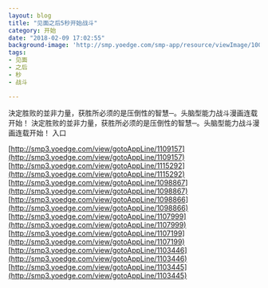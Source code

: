```yaml
---
layout: blog
title: "见面之后5秒开始战斗"
category: 开始
date: "2018-02-09 17:02:55"
background-image: 'http://smp.yoedge.com/smp-app/resource/viewImage/1001004appline.png'
tags:
- 见面
- 之后
- 秒
- 战斗

---
```

決定胜败的並非力量，获胜所必须的是压倒性的智慧─。头脑型能力战斗漫画连载开始！
決定胜败的並非力量，获胜所必须的是压倒性的智慧─。头脑型能力战斗漫画连载开始！
入口

[http://smp3.yoedge.com/view/gotoAppLine/1109157](http://smp3.yoedge.com/view/gotoAppLine/1109157)
[http://smp3.yoedge.com/view/gotoAppLine/1115292](http://smp3.yoedge.com/view/gotoAppLine/1115292)
[http://smp3.yoedge.com/view/gotoAppLine/1098867](http://smp3.yoedge.com/view/gotoAppLine/1098867)
[http://smp3.yoedge.com/view/gotoAppLine/1098866](http://smp3.yoedge.com/view/gotoAppLine/1098866)
[http://smp3.yoedge.com/view/gotoAppLine/1107999](http://smp3.yoedge.com/view/gotoAppLine/1107999)
[http://smp3.yoedge.com/view/gotoAppLine/1107199](http://smp3.yoedge.com/view/gotoAppLine/1107199)
[http://smp3.yoedge.com/view/gotoAppLine/1103446](http://smp3.yoedge.com/view/gotoAppLine/1103446)
[http://smp3.yoedge.com/view/gotoAppLine/1103445](http://smp3.yoedge.com/view/gotoAppLine/1103445)

        
